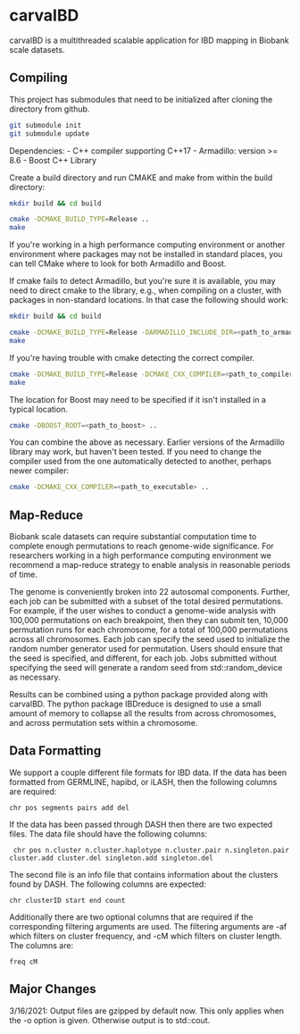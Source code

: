 # carvaIBD

carvaIBD is a multithreaded scalable application for IBD mapping in Biobank
scale datasets.

## Compiling

This project has submodules that need to be initialized after cloning the directory from github. 

```bash
git submodule init
git submodule update
```

Dependencies:
    - C++ compiler supporting C++17
    - Armadillo: version >= 8.6
    - Boost C++ Library
    
Create a build directory and run CMAKE and make from within the build directory:

```bash
mkdir build && cd build

cmake -DCMAKE_BUILD_TYPE=Release ..
make
```

If you're working in a high performance computing environment or another environment
where packages may not be installed in standard places, you can tell CMake where to
look for both Armadillo and Boost.

If cmake fails to detect Armadillo, but you're sure it is available,
you may need to direct cmake to the library, e.g., when compiling on a
cluster, with packages in non-standard locations. In that case the
following should work:

```bash
mkdir build && cd build

cmake -DCMAKE_BUILD_TYPE=Release -DARMADILLO_INCLUDE_DIR=<path_to_armadillo>/include/ -DARMADILLO_LIBRARY=<path_to_armadillo>/lib64/libarmadillo.so
make
```

If you're having trouble with cmake detecting the correct compiler.

```bash
cmake -DCMAKE_BUILD_TYPE=Release -DCMAKE_CXX_COMPILER=<path_to_compiler> ..
make

```

The location for Boost may need to be specified if it isn't installed in a
typical location.

```bash
cmake -DBOOST_ROOT=<path_to_boost> ..
```

You can combine the above as necessary. Earlier versions of the
Armadillo library may work, but haven't been tested. If you need to
change the compiler used from the one automatically detected to
another, perhaps newer compiler:

```bash
cmake -DCMAKE_CXX_COMPILER=<path_to_executable> ..
```

## Map-Reduce

Biobank scale datasets can require substantial computation time to complete
enough permutations to reach genome-wide significance. For researchers working
in a high performance computing environment we recommend a map-reduce strategy
to enable analysis in reasonable periods of time. 

The genome is conveniently broken into 22 autosomal components. Further, each
job can be submitted with a subset of the total desired permutations. For
example, if the user wishes to conduct a genome-wide analysis with 100,000
permutations on each breakpoint, then they can submit ten, 10,000 permutation
runs for each chromosome, for a total of 100,000 permutations across all
chromosomes. Each job can specify the seed used to initialize the random number
generator used for permutation. Users should ensure that the seed is specified,
and different, for each job. Jobs submitted without specifying the seed will
generate a random seed from std::random_device as necessary.

Results can be combined using a python package provided along with carvaIBD. The
python package IBDreduce is designed to use a small amount of memory to collapse
all the results from across chromosomes, and across permutation sets within a
chromosome.

## Data Formatting

We support a couple different file formats for IBD data. If the data has been formatted from GERMLINE, hapibd, or iLASH, then the following columns are required:

```tsv
chr pos segments pairs add del
```

If the data has been passed through DASH then there are two expected files. The data file should have the following columns:

```tsv
 chr pos n.cluster n.cluster.haplotype n.cluster.pair n.singleton.pair cluster.add cluster.del singleton.add singleton.del
```

The second file is an info file that contains information about the clusters found by DASH. The following columns are expected:

```tsv
chr clusterID start end count
```

Additionally there are two optional columns that are required if the corresponding filtering arguments are used. The
filtering arguments are -af which filters on cluster frequency, and -cM which filters on cluster length. The columns
are:

```tsv
freq cM
```

## Major Changes

3/16/2021: Output files are gzipped by default now. This only applies when the -o option is given. Otherwise output is
to std::cout.